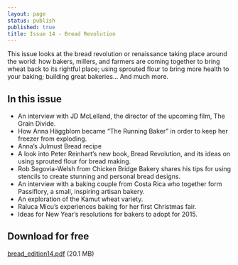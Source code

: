 ```yaml
---
layout: page
status: publish
published: true
title: Issue 14 - Bread Revolution
---
```


This issue looks at the bread revolution or renaissance taking place around the world: how bakers, millers, and farmers are coming together to bring wheat back to its rightful place; using sprouted flour to bring more health to your baking; building great bakeries... And much more.

## In this issue

-   An interview with JD McLelland, the director of the upcoming film, The Grain Divide.
-   How Anna Häggblom became “The Running Baker” in order to keep her freezer from exploding.
-   Anna’s Julmust Bread recipe
-   A look into Peter Reinhart’s new book, Bread Revolution, and its ideas on using sprouted flour for bread making.
-   Rob Segovia-Welsh from Chicken Bridge Bakery shares his tips for using stencils to create stunning and personal bread designs.
-   An interview with a baking couple from Costa Rica who together form Passiflory, a small, inspiring artisan bakery.
-   An exploration of the Kamut wheat variety.
-   Raluca Micu’s experiences baking for her first Christmas fair.
-   Ideas for New Year’s resolutions for bakers to adopt for 2015.

## Download for free

[bread_edition14.pdf](/assets/pdf/bread_edition13.pdf) (20.1 MB)
